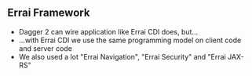 ##  Errai Framework

* Dagger 2 can wire application like Errai CDI does, but...
* ...with Errai CDI we use the same programming model on client code and server code
* We also used a lot "Errai Navigation", "Errai Security" and "Errai JAX-RS"

